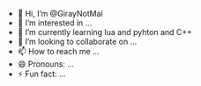 - 👋 Hi, I’m @GirayNotMal
- 👀 I’m interested in ...
- 🌱 I’m currently learning lua and pyhton and C++
- 💞️ I’m looking to collaborate on ...
- 📫 How to reach me ...
- 😄 Pronouns: ...
- ⚡ Fun fact: ...

<!---
GirayNotMal/GirayNotMal is a ✨ special ✨ repository because its `README.md` (this file) appears on your GitHub profile.
You can click the Preview link to take a look at your changes.
--->
